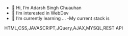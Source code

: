 - 👋 Hi, I’m Adarsh Singh Chuauhan
- 👀 I’m interested in WebDev 
- 🌱 I’m currently learning ...
-My current stack is 

HTML,CSS,JAVASCRIPT,JQuery,AJAX,MYSQL,REST API
